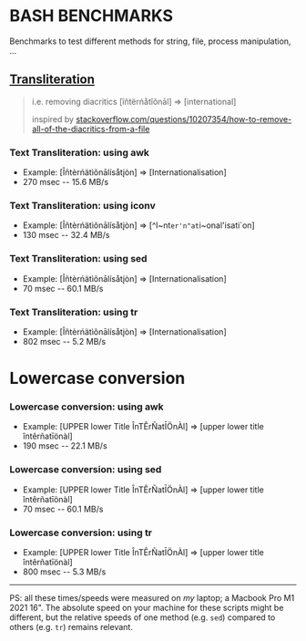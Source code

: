 # BASH BENCHMARKS
Benchmarks to test different methods for string, file, process manipulation, ...

## [Transliteration](https://github.com/pforret/bash_benchmarks/blob/main/transliteration.sh)

> i.e. removing diacritics [îñtërńåtîõnāl] => [international]
> 
> inspired by [stackoverflow.com/questions/10207354/how-to-remove-all-of-the-diacritics-from-a-file](https://stackoverflow.com/questions/10207354/how-to-remove-all-of-the-diacritics-from-a-file)

### Text Transliteration: using awk
* Example: [Îñtèrńätìõnālísåtįòn] => [Internationalisation]
* 270 msec -- 15.6 MB/s

### Text Transliteration: using iconv
* Example: [Îñtèrńätìõnālísåtįòn] => [^I~nt`er'n"at`i~onal'isati`on]
* 130 msec -- 32.4 MB/s

### Text Transliteration: using sed
* Example: [Îñtèrńätìõnālísåtįòn] => [Internationalisation]
* 70 msec -- 60.1 MB/s

### Text Transliteration: using tr
* Example: [Îñtèrńätìõnālísåtįòn] => [Internationalisation]
* 802 msec -- 5.2 MB/s

# Lowercase conversion

### Lowercase conversion: using awk
* Example: [UPPER lower Title ÎnTÊrÑatĪÖnÀl] => [upper lower title întêrñatīönàl]
* 190 msec -- 22.1 MB/s

### Lowercase conversion: using sed
* Example: [UPPER lower Title ÎnTÊrÑatĪÖnÀl] => [upper lower title întêrñatīönàl]
* 70 msec -- 60.1 MB/s

### Lowercase conversion: using tr
* Example: [UPPER lower Title ÎnTÊrÑatĪÖnÀl] => [upper lower title întêrñatīönàl]
* 800 msec -- 5.3 MB/s

---
PS: all these times/speeds were measured on _my_ laptop; a Macbook Pro M1 2021 16". 
The absolute speed on your machine for these scripts might be different, 
but the relative speeds of one method (e.g. `sed`) compared to others (e.g. `tr`) remains relevant.

